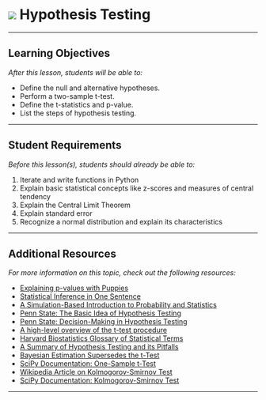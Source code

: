 # ![](https://ga-dash.s3.amazonaws.com/production/assets/logo-9f88ae6c9c3871690e33280fcf557f33.png) Hypothesis Testing

---

## Learning Objectives

*After this lesson, students will be able to:*

- Define the null and alternative hypotheses.
- Perform a two-sample t-test.
- Define the t-statistics and p-value.
- List the steps of hypothesis testing.

---

## Student Requirements

*Before this lesson(s), students should already be able to:*

1. Iterate and write functions in Python
2. Explain basic statistical concepts like z-scores and measures of central tendency
3. Explain the Central Limit Theorem
4. Explain standard error
5. Recognize a normal distribution and explain its characteristics

---

## Additional Resources

*For more information on this topic, check out the following resources:*

- [Explaining p-values with Puppies](https://hackernoon.com/explaining-p-values-with-puppies-af63d68005d0)
- [Statistical Inference in One Sentence](https://hackernoon.com/statistical-inference-in-one-sentence-33a4683a6424)
- [A Simulation-Based Introduction to Probability and Statistics](https://github.com/bob-carpenter/prob-stats)
- [Penn State: The Basic Idea of Hypothesis Testing](https://newonlinecourses.science.psu.edu/stat414/node/265/)
- [Penn State: Decision-Making in Hypothesis Testing](https://newonlinecourses.science.psu.edu/stat500/node/44/)
- [A high-level overview of the t-test procedure](http://blog.minitab.com/blog/statistics-and-quality-data-analysis/what-are-t-values-and-p-values-in-statistics)
- [Harvard Biostatistics Glossary of Statistical Terms](http://hbiostat.org/doc/glossary.pdf)
- [A Summary of Hypothesis Testing and its Pitfalls](https://towardsdatascience.com/essentials-of-hypothesis-testing-and-the-mistakes-to-avoid-b50079d35ee5)
- [Bayesian Estimation Supersedes the t-Test](http://www.indiana.edu/~kruschke/BEST/BEST.pdf)
- [SciPy Documentation: One-Sample t-Test](https://docs.scipy.org/doc/scipy-0.14.0/reference/generated/scipy.stats.ttest_1samp.html)
- [Wikipedia Article on Kolmogorov-Smirnov Test](https://en.wikipedia.org/wiki/Kolmogorov%E2%80%93Smirnov_test)
- [SciPy Documentation: Kolmogorov-Smirnov Test](https://docs.scipy.org/doc/scipy-0.14.0/reference/generated/scipy.stats.kstest.html)
---